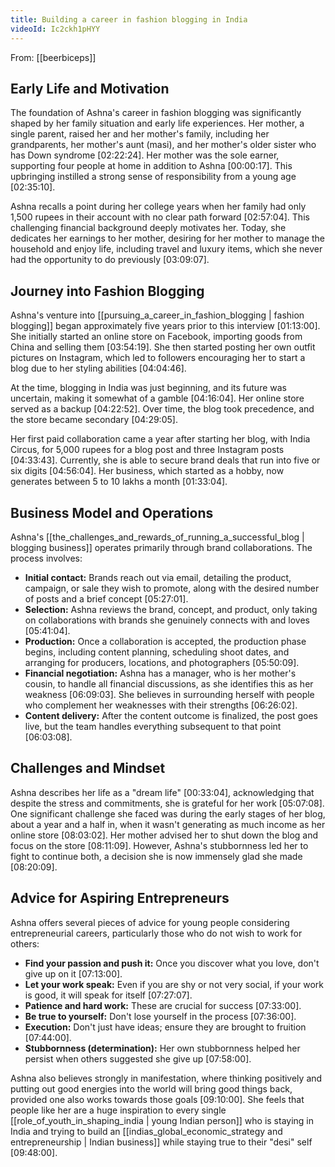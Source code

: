```yaml
---
title: Building a career in fashion blogging in India
videoId: Ic2ckh1pHYY
---
```


From: [[beerbiceps]] <br/> 

## Early Life and Motivation

The foundation of Ashna's career in fashion blogging was significantly shaped by her family situation and early life experiences. Her mother, a single parent, raised her and her mother's family, including her grandparents, her mother's aunt (masi), and her mother's older sister who has Down syndrome <a class="yt-timestamp" data-t="02:22:24">[02:22:24]</a>. Her mother was the sole earner, supporting four people at home in addition to Ashna <a class="yt-timestamp" data-t="00:00:17">[00:00:17]</a>. This upbringing instilled a strong sense of responsibility from a young age <a class="yt-timestamp" data-t="02:35:10">[02:35:10]</a>.

Ashna recalls a point during her college years when her family had only 1,500 rupees in their account with no clear path forward <a class="yt-timestamp" data-t="02:57:04">[02:57:04]</a>. This challenging financial background deeply motivates her. Today, she dedicates her earnings to her mother, desiring for her mother to manage the household and enjoy life, including travel and luxury items, which she never had the opportunity to do previously <a class="yt-timestamp" data-t="03:09:07">[03:09:07]</a>.

## Journey into Fashion Blogging

Ashna's venture into [[pursuing_a_career_in_fashion_blogging | fashion blogging]] began approximately five years prior to this interview <a class="yt-timestamp" data-t="01:13:00">[01:13:00]</a>. She initially started an online store on Facebook, importing goods from China and selling them <a class="yt-timestamp" data-t="03:54:19">[03:54:19]</a>. She then started posting her own outfit pictures on Instagram, which led to followers encouraging her to start a blog due to her styling abilities <a class="yt-timestamp" data-t="04:04:46">[04:04:46]</a>.

At the time, blogging in India was just beginning, and its future was uncertain, making it somewhat of a gamble <a class="yt-timestamp" data-t="04:16:04">[04:16:04]</a>. Her online store served as a backup <a class="yt-timestamp" data-t="04:22:52">[04:22:52]</a>. Over time, the blog took precedence, and the store became secondary <a class="yt-timestamp" data-t="04:29:05">[04:29:05]</a>.

Her first paid collaboration came a year after starting her blog, with India Circus, for 5,000 rupees for a blog post and three Instagram posts <a class="yt-timestamp" data-t="04:33:43">[04:33:43]</a>. Currently, she is able to secure brand deals that run into five or six digits <a class="yt-timestamp" data-t="04:56:04">[04:56:04]</a>. Her business, which started as a hobby, now generates between 5 to 10 lakhs a month <a class="yt-timestamp" data-t="01:33:04">[01:33:04]</a>.

## Business Model and Operations

Ashna's [[the_challenges_and_rewards_of_running_a_successful_blog | blogging business]] operates primarily through brand collaborations. The process involves:
*   **Initial contact:** Brands reach out via email, detailing the product, campaign, or sale they wish to promote, along with the desired number of posts and a brief concept <a class="yt-timestamp" data-t="05:27:01">[05:27:01]</a>.
*   **Selection:** Ashna reviews the brand, concept, and product, only taking on collaborations with brands she genuinely connects with and loves <a class="yt-timestamp" data-t="05:41:04">[05:41:04]</a>.
*   **Production:** Once a collaboration is accepted, the production phase begins, including content planning, scheduling shoot dates, and arranging for producers, locations, and photographers <a class="yt-timestamp" data-t="05:50:09">[05:50:09]</a>.
*   **Financial negotiation:** Ashna has a manager, who is her mother's cousin, to handle all financial discussions, as she identifies this as her weakness <a class="yt-timestamp" data-t="06:09:03">[06:09:03]</a>. She believes in surrounding herself with people who complement her weaknesses with their strengths <a class="yt-timestamp" data-t="06:26:02">[06:26:02]</a>.
*   **Content delivery:** After the content outcome is finalized, the post goes live, but the team handles everything subsequent to that point <a class="yt-timestamp" data-t="06:03:08">[06:03:08]</a>.

## Challenges and Mindset

Ashna describes her life as a "dream life" <a class="yt-timestamp" data-t="00:33:04">[00:33:04]</a>, acknowledging that despite the stress and commitments, she is grateful for her work <a class="yt-timestamp" data-t="05:07:08">[05:07:08]</a>. One significant challenge she faced was during the early stages of her blog, about a year and a half in, when it wasn't generating as much income as her online store <a class="yt-timestamp" data-t="08:03:02">[08:03:02]</a>. Her mother advised her to shut down the blog and focus on the store <a class="yt-timestamp" data-t="08:11:09">[08:11:09]</a>. However, Ashna's stubbornness led her to fight to continue both, a decision she is now immensely glad she made <a class="yt-timestamp" data-t="08:20:09">[08:20:09]</a>.

## Advice for Aspiring Entrepreneurs

Ashna offers several pieces of advice for young people considering entrepreneurial careers, particularly those who do not wish to work for others:
*   **Find your passion and push it:** Once you discover what you love, don't give up on it <a class="yt-timestamp" data-t="07:13:00">[07:13:00]</a>.
*   **Let your work speak:** Even if you are shy or not very social, if your work is good, it will speak for itself <a class="yt-timestamp" data-t="07:27:07">[07:27:07]</a>.
*   **Patience and hard work:** These are crucial for success <a class="yt-timestamp" data-t="07:33:00">[07:33:00]</a>.
*   **Be true to yourself:** Don't lose yourself in the process <a class="yt-timestamp" data-t="07:36:00">[07:36:00]</a>.
*   **Execution:** Don't just have ideas; ensure they are brought to fruition <a class="yt-timestamp" data-t="07:44:00">[07:44:00]</a>.
*   **Stubbornness (determination):** Her own stubbornness helped her persist when others suggested she give up <a class="yt-timestamp" data-t="07:58:00">[07:58:00]</a>.

Ashna also believes strongly in manifestation, where thinking positively and putting out good energies into the world will bring good things back, provided one also works towards those goals <a class="yt-timestamp" data-t="09:10:00">[09:10:00]</a>. She feels that people like her are a huge inspiration to every single [[role_of_youth_in_shaping_india | young Indian person]] who is staying in India and trying to build an [[indias_global_economic_strategy and entrepreneurship | Indian business]] while staying true to their "desi" self <a class="yt-timestamp" data-t="09:48:00">[09:48:00]</a>.